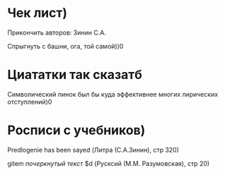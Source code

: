 # Чек лист)

Прикончить авторов: Зинин С.А.
 
Спрыгнуть с башни, ога, той самой))0


# Циататки так сказатб

Символический пинок был бы куда эффективнее многих лирических отступлений)0


# Росписи с учебников)

Predlogenie has been sayed (Литра (С.А.Зинин), стр 320)

gitem *почеркнутый текст* $d (Русксий (М.М. Разумовская), стр 20)
